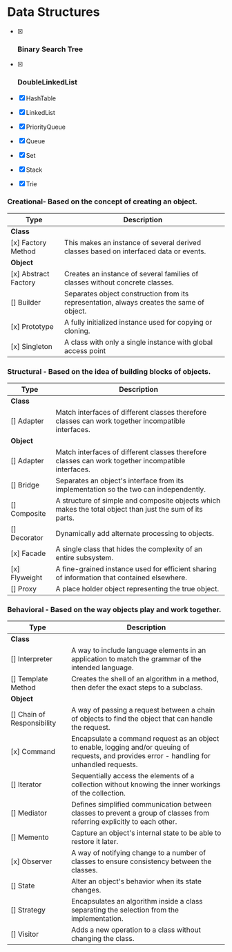 # Data Structures

- [x] ### Binary Search Tree
- [x] ### DoubleLinkedList
- [x] HashTable
- [x] LinkedList
- [x] PriorityQueue
- [x] Queue
- [x] Set
- [x] Stack
- [x] Trie



### Creational- Based on the concept of creating an object.
| Type        | Description
|-------------|-----------------------------------------
| **Class**
| [x] Factory Method	| This makes an instance of several derived classes based on interfaced data or events.
| **Object**
| [x] Abstract Factory  | Creates an instance of several families of classes without concrete classes.
| [] Builder | Separates object construction from its representation, always creates the same of object.
| [x] Prototype | A fully initialized instance used for copying or cloning.
| [x] Singleton | A class with only a single instance with global access point

### Structural  -   Based on the idea of building blocks of objects.
| Type        | Description
|-------------|-----------------------------------------
| **Class**
| [] Adapter | Match interfaces of different classes therefore classes can work together incompatible interfaces.
| **Object**
| [] Adapter | Match interfaces of different classes therefore classes can work together incompatible interfaces.
| [] Bridge  | Separates an object's interface from its implementation so the two can independently.
| [] Composite | A structure of simple and composite objects which makes the total object than just the sum of its parts.
| [] Decorator | Dynamically add alternate processing to objects.
| [x] Facade  | A single class that hides the complexity of an entire subsystem.
| [x] Flyweight | A fine-grained instance used for efficient sharing of information that contained elsewhere.
| [] Proxy | A place holder object representing the true object.

### Behavioral  -  Based on the way objects play and work together.
| Type        | Description
|--------------|-----------------------------------------
| **Class**
| [] Interpreter | A way to include language elements in an application to match the grammar of the intended language.
| [] Template Method | Creates the shell of an algorithm in a method, then defer the exact steps to a subclass.
| **Object**
| [] Chain of Responsibility  | A way of passing a request between a chain of objects to find the object that can handle the request.
| [x] Command | Encapsulate a command request as an object to enable, logging and/or queuing of requests, and provides error - handling for unhandled requests.
| [] Iterator  | Sequentially access the elements of a collection without knowing the inner workings of the collection.
| [] Mediator  | Defines simplified communication between classes to prevent a group of classes from referring explicitly to each other.
| [] Memento | Capture an object's internal state to be able to restore it later.
| [x] Observer  | A way of notifying change to a number of classes to ensure consistency between the classes.
| [] State | Alter an object's behavior when its state changes.
| [] Strategy  | Encapsulates an algorithm inside a class separating the selection from the implementation.
| [] Visitor | Adds a new operation to a class without changing the class.
